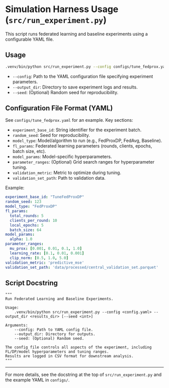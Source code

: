 # Simulation Harness Usage (`src/run_experiment.py`)

This script runs federated learning and baseline experiments using a configurable YAML file.

## Usage

```bash
.venv/bin/python src/run_experiment.py --config configs/tune_fedprox.yaml --output_dir data/results/
```

- `--config`: Path to the YAML configuration file specifying experiment parameters.
- `--output_dir`: Directory to save experiment logs and results.
- `--seed`: (Optional) Random seed for reproducibility.

## Configuration File Format (YAML)

See `configs/tune_fedprox.yaml` for an example. Key sections:

- `experiment_base_id`: String identifier for the experiment batch.
- `random_seed`: Seed for reproducibility.
- `model_type`: Model/algorithm to run (e.g., FedProxDP, FedAvg, Baseline).
- `fl_params`: Federated learning parameters (rounds, clients, epochs, batch size, etc).
- `model_params`: Model-specific hyperparameters.
- `parameter_ranges`: (Optional) Grid search ranges for hyperparameter tuning.
- `validation_metric`: Metric to optimize during tuning.
- `validation_set_path`: Path to validation data.

Example:
```yaml
experiment_base_id: "TuneFedProxDP"
random_seed: 123
model_type: "FedProxDP"
fl_params:
  total_rounds: 5
  clients_per_round: 10
  local_epochs: 5
  batch_size: 64
model_params:
  alpha: 1.0
parameter_ranges:
  mu_prox: [0.001, 0.01, 0.1, 1.0]
  learning_rate: [0.1, 0.01, 0.001]
  clip_norm: [0.5, 1.0, 5.0]
validation_metric: 'predictive_mse'
validation_set_path: 'data/processed/central_validation_set.parquet'
```

## Script Docstring

```
"""
Run Federated Learning and Baseline Experiments.

Usage:
    .venv/bin/python src/run_experiment.py --config <config.yaml> --output_dir <results_dir> [--seed <int>]

Arguments:
    --config: Path to YAML config file.
    --output_dir: Directory for outputs.
    --seed: (Optional) Random seed.

The config file controls all aspects of the experiment, including FL/DP/model hyperparameters and tuning ranges.
Results are logged in CSV format for downstream analysis.
"""
```

---
For more details, see the docstring at the top of `src/run_experiment.py` and the example YAML in `configs/`.
